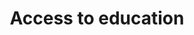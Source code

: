 ---
title: Access to education
longTitle: 'Access to education'
tags:
- gccommon
french:
- "[[Acces a leducation]]"
---